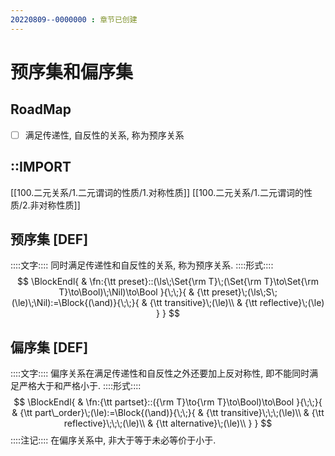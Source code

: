 ```yaml
---
20220809--0000000 : 章节已创建
---
```

# 预序集和偏序集
## RoadMap
- [ ] 满足传递性, 自反性的关系, 称为预序关系

## ::IMPORT
[[100.二元关系/1.二元谓词的性质/1.对称性质]]
[[100.二元关系/1.二元谓词的性质/2.非对称性质]]

## 预序集 [DEF]
::::文字::::
同时满足传递性和自反性的关系, 称为预序关系. 
::::形式::::
$$
\BlockEndl{
    & \fn:{\tt preset}::(\ls\;\Set{\rm T}\;(\Set{\rm T}\to\Set{\rm T}\to\Bool)\;\Nil)\to\Bool
}{\;\;}{
    & {\tt preset}\;(\ls\;S\;(\le)\;\Nil):=\Block{(\and)}{\;\;}{
        & {\tt transitive}\;(\le)\\
        & {\tt reflective}\;(\le)
    }
}
$$

## 偏序集 [DEF]
::::文字::::
偏序关系在满足传递性和自反性之外还要加上反对称性, 即不能同时满足严格大于和严格小于. 
::::形式::::
$$
\BlockEndl{
    & \fn:{\tt partset}::({\rm T}\to{\rm T}\to\Bool)\to\Bool
}{\;\;}{
    & {\tt part\_order}\;(\le):=\Block{(\and)}{\;\;}{
        & {\tt transitive}\;\;\;(\le)\\
        & {\tt reflective}\;\;\;(\le)\\
        & {\tt alternative}\;(\le)\\
    }
}
$$
::::注记::::
在偏序关系中, 非大于等于未必等价于小于. 
